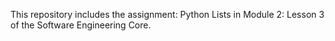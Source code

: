 This repository includes the assignment: Python Lists in Module 2: Lesson 3 of the Software Engineering Core.